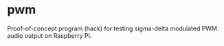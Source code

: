 pwm
===

Proof-of-concept program (hack) for testing sigma-delta modulated PWM audio output on Raspberry Pi.
